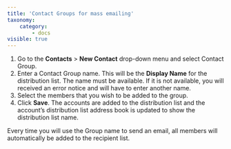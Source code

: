 ```yaml
---
title: 'Contact Groups for mass emailing'
taxonomy:
    category:
        - docs
visible: true
---
```


1. Go to the **Contacts** > **New Contact** drop-down menu and select Contact Group.
2. Enter a Contact Group name. This will be the **Display Name** for the distribution list. The name must be available. If it is not available, you will received an error notice and will have to enter another name.
3. Select the members that you wish to be added to the group.
4. Click **Save**. The accounts are added to the distribution list and the account’s distribution list address book is updated to show the distribution list name.

Every time you will use the Group name to send an email, all members will automatically be added to the recipient list.